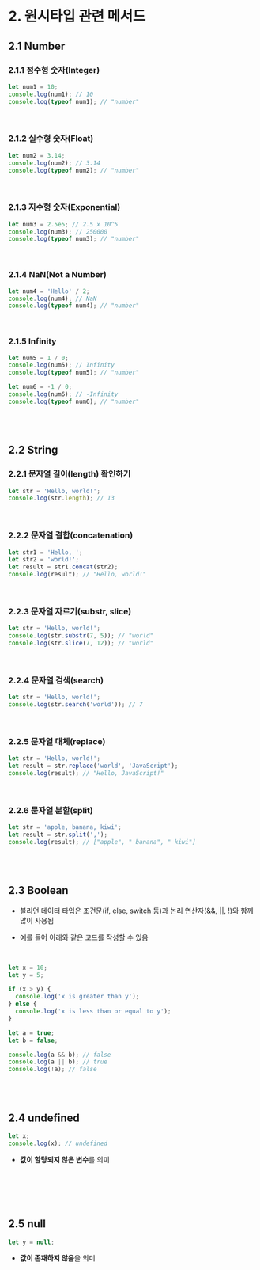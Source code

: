# 2. 원시타입 관련 메서드

## 2.1 Number

### 2.1.1 정수형 숫자(Integer)

```javascript
let num1 = 10;
console.log(num1); // 10
console.log(typeof num1); // "number"
```

<br/>

### 2.1.2 실수형 숫자(Float)

```javascript
let num2 = 3.14;
console.log(num2); // 3.14
console.log(typeof num2); // "number"
```

<br/>

### 2.1.3 지수형 숫자(Exponential)

```javascript
let num3 = 2.5e5; // 2.5 x 10^5
console.log(num3); // 250000
console.log(typeof num3); // "number"
```

<br/>

### 2.1.4 NaN(Not a Number)

```javascript
let num4 = 'Hello' / 2;
console.log(num4); // NaN
console.log(typeof num4); // "number"
```

<br/>

### 2.1.5 Infinity

```javascript
let num5 = 1 / 0;
console.log(num5); // Infinity
console.log(typeof num5); // "number"

let num6 = -1 / 0;
console.log(num6); // -Infinity
console.log(typeof num6); // "number"
```

<br/><br/>

## 2.2 String

### 2.2.1 문자열 길이(length) 확인하기

```javascript
let str = 'Hello, world!';
console.log(str.length); // 13
```

<br/>

### 2.2.2 문자열 결합(concatenation)

```javascript
let str1 = 'Hello, ';
let str2 = 'world!';
let result = str1.concat(str2);
console.log(result); // "Hello, world!"
```

<br/>

### 2.2.3 문자열 자르기(substr, slice)

```javascript
let str = 'Hello, world!';
console.log(str.substr(7, 5)); // "world"
console.log(str.slice(7, 12)); // "world"
```

<br/>

### 2.2.4 문자열 검색(search)

```javascript
let str = 'Hello, world!';
console.log(str.search('world')); // 7
```

<br/>

### 2.2.5 문자열 대체(replace)

```javascript
let str = 'Hello, world!';
let result = str.replace('world', 'JavaScript');
console.log(result); // "Hello, JavaScript!"
```

<br/>

### 2.2.6 문자열 분할(split)

```javascript
let str = 'apple, banana, kiwi';
let result = str.split(',');
console.log(result); // ["apple", " banana", " kiwi"]
```

<br/><br/>

## 2.3 Boolean

- 불리언 데이터 타입은 조건문(if, else, switch 등)과 논리 연산자(&&, ||, !)와 함께 많이 사용됨

- 예를 들어 아래와 같은 코드를 작성할 수 있음

<br/>

```javascript
let x = 10;
let y = 5;

if (x > y) {
  console.log('x is greater than y');
} else {
  console.log('x is less than or equal to y');
}

let a = true;
let b = false;

console.log(a && b); // false
console.log(a || b); // true
console.log(!a); // false
```

<br/><br/>

## 2.4 undefined

```javascript
let x;
console.log(x); // undefined
```

- **값이 할당되지 않은 변수**를 의미

<br/>

<br/><br/>

## 2.5 null

```javascript
let y = null;
```

- **값이 존재하지 않음**을 의미
